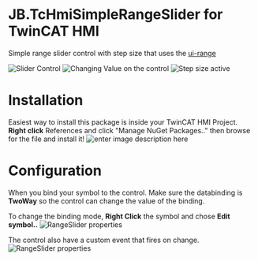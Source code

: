 # JB.TcHmiSimpleRangeSlider for TwinCAT HMI

Simple range slider control with step size that uses the [ui-range](https://github.com/yairEO/ui-range)

![Slider Control](https://user-images.githubusercontent.com/75740551/135626987-6c0f7e8c-4280-4f22-80f4-41218014a2a9.png)
![Changing Value on the control](https://user-images.githubusercontent.com/75740551/135626993-8a434259-d8dc-4bac-9a5e-fd5140d0fe7c.png)
![Step size active](https://user-images.githubusercontent.com/75740551/135627000-eb2a9e6d-e7a8-4808-a0f4-86275a1a8d0e.png)

# Installation
Easiest way to install this package is inside your TwinCAT HMI Project. 
**Right click** References and click "Manage NuGet Packages.." then browse for the file and install it! 
![enter image description here](https://user-images.githubusercontent.com/75740551/101645035-32cef100-3a36-11eb-88f4-eeaccd3366d6.png)

# Configuration
When you bind your symbol to the control. Make sure the databinding is **TwoWay** so the control can change the value of the binding.

To change the binding mode, **Right Click** the symbol and chose **Edit symbol..**
![RangeSlider properties](https://user-images.githubusercontent.com/75740551/135626922-6ed07e8a-8ddc-4391-94ab-90c07fce6750.png)

The control also have a custom event that fires on change.
![RangeSlider properties](https://user-images.githubusercontent.com/75740551/135626975-d7ded869-401f-443f-b5cb-e6b3bcbab13f.png)
